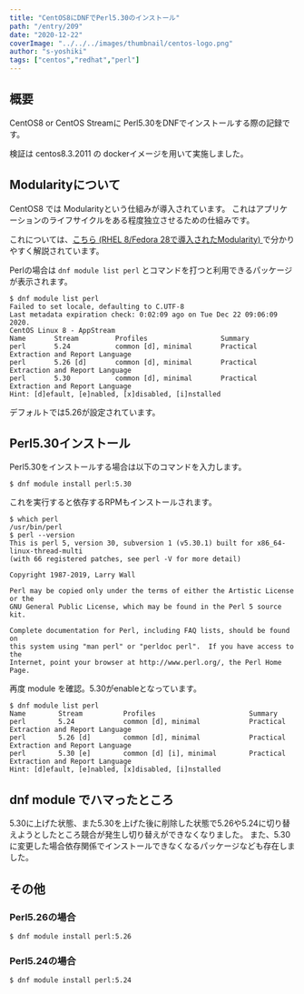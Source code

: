```yaml
---
title: "CentOS8にDNFでPerl5.30のインストール"
path: "/entry/209"
date: "2020-12-22"
coverImage: "../../../images/thumbnail/centos-logo.png"
author: "s-yoshiki"
tags: ["centos","redhat","perl"]
---
```


## 概要

CentOS8 or CentOS Streamに Perl5.30をDNFでインストールする際の記録です。

検証は centos8.3.2011 の dockerイメージを用いて実施しました。

## Modularityについて

CentOS8 では Modularityという仕組みが導入されています。
これはアプリケーションのライフサイクルをある程度独立させるための仕組みです。

これについては、[こちら (RHEL 8/Fedora 28で導入されたModularity) ](https://rheb.hatenablog.com/entry/201812-modularity)で分かりやすく解説されています。

Perlの場合は `dnf module list perl` とコマンドを打つと利用できるパッケージが表示されます。

```shell
$ dnf module list perl
Failed to set locale, defaulting to C.UTF-8
Last metadata expiration check: 0:02:09 ago on Tue Dec 22 09:06:09 2020.
CentOS Linux 8 - AppStream
Name       Stream         Profiles                  Summary                                       
perl       5.24           common [d], minimal       Practical Extraction and Report Language      
perl       5.26 [d]       common [d], minimal       Practical Extraction and Report Language      
perl       5.30           common [d], minimal       Practical Extraction and Report Language 
Hint: [d]efault, [e]nabled, [x]disabled, [i]nstalled 
```

デフォルトでは5.26が設定されています。

## Perl5.30インストール

Perl5.30をインストールする場合は以下のコマンドを入力します。

```shell
$ dnf module install perl:5.30
```

これを実行すると依存するRPMもインストールされます。

```shell
$ which perl
/usr/bin/perl
$ perl --version
This is perl 5, version 30, subversion 1 (v5.30.1) built for x86_64-linux-thread-multi
(with 66 registered patches, see perl -V for more detail)

Copyright 1987-2019, Larry Wall

Perl may be copied only under the terms of either the Artistic License or the
GNU General Public License, which may be found in the Perl 5 source kit.

Complete documentation for Perl, including FAQ lists, should be found on
this system using "man perl" or "perldoc perl".  If you have access to the
Internet, point your browser at http://www.perl.org/, the Perl Home Page.
```

再度 module を確認。5.30がenableとなっています。

```shell
$ dnf module list perl
Name        Stream          Profiles                       Summary                                        
perl        5.24            common [d], minimal            Practical Extraction and Report Language       
perl        5.26 [d]        common [d], minimal            Practical Extraction and Report Language       
perl        5.30 [e]        common [d] [i], minimal        Practical Extraction and Report Language       
Hint: [d]efault, [e]nabled, [x]disabled, [i]nstalled
```


## dnf module でハマったところ

5.30に上げた状態、また5.30を上げた後に削除した状態で5.26や5.24に切り替えようとしたところ競合が発生し切り替えができなくなりました。
また、5.30に変更した場合依存関係でインストールできなくなるパッケージなども存在しました。

## その他

### Perl5.26の場合

```shell
$ dnf module install perl:5.26
```

### Perl5.24の場合

```shell
$ dnf module install perl:5.24
```
